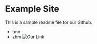 # Example Site 
This is a sample readme file for our Github.
* tmn
* zhm
![Our Link](https://www.pexels.com/photo/adorable-animal-blur-cat-617278.jpeg)

